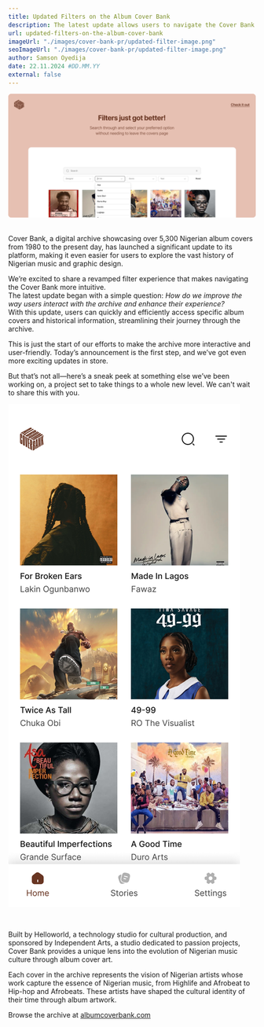 ```yaml
---
title: Updated Filters on the Album Cover Bank
description: The latest update allows users to navigate the Cover Bank more intuitively, providing faster and more efficient access to specific album covers and historical information.
url: updated-filters-on-the-album-cover-bank
imageUrl: "./images/cover-bank-pr/updated-filter-image.png"
seoImageUrl: "./images/cover-bank-pr/updated-filter-image.png"
author: Samson Oyedija
date: 22.11.2024 #DD.MM.YY
external: false
---
```


![Image 01.png](./images/cover-bank-pr/Image_01.png)
<br>
<br>

Cover Bank, a digital archive showcasing over 5,300 Nigerian album covers from 1980 to the present day, has launched a significant update to its platform, making it even easier for users to explore the vast history of Nigerian music and graphic design.


We’re excited to share a revamped filter experience that makes navigating the Cover Bank more intuitive. 
<br>
The latest update began with a simple question: *How do we improve the way users interact with the archive and enhance their experience?* 
<br>
With this update, users can quickly and efficiently access specific album covers and historical information, streamlining their journey through the archive.

This is just the start of our efforts to make the archive more interactive and user-friendly. Today’s announcement is the first step, and we’ve got even more exciting updates in store. 

But that’s not all—here’s a sneak peek at something else we’ve been working on, a project set to take things to a whole new level. We can't wait to share this with you.

![App-home.png](./images/cover-bank-pr/app-home.png)

<br>

Built by Helloworld, a technology studio for cultural production, and sponsored by Independent Arts, a studio dedicated to passion projects, Cover Bank provides a unique lens into the evolution of Nigerian music culture through album cover art.

Each cover in the archive represents the vision of Nigerian artists whose work capture the essence of Nigerian music, from Highlife and Afrobeat to Hip-hop and Afrobeats. These artists have shaped the cultural identity of their time through album artwork.


Browse the archive at <a href="https://albumcoverbank.com" target="_blank">albumcoverbank.com</a>
